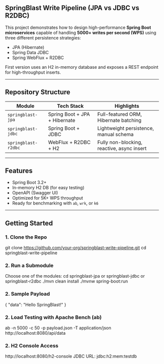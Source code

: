 ## SpringBlast Write Pipeline (JPA vs JDBC vs R2DBC)

This project demonstrates how to design high-performance **Spring Boot microservices** capable of handling **5000+ writes per second (WPS)** using three different persistence strategies:

- JPA (Hibernate)
- Spring Data JDBC
- Spring WebFlux + R2DBC

First version uses an H2 in-memory database and exposes a REST endpoint for high-throughput inserts.

---

## Repository Structure

| Module              | Tech Stack                    | Highlights                                 |
|---------------------|-------------------------------|--------------------------------------------|
| `springblast-jpa`   | Spring Boot + JPA + Hibernate | Full-featured ORM, Hibernate batching      |
| `springblast-jdbc`  | Spring Boot + JDBC            | Lightweight persistence, manual schema     |
| `springblast-r2dbc` | WebFlux + R2DBC + H2          | Fully non-blocking, reactive, async insert |

---

## Features

- Spring Boot 3.2+
- In-memory H2 DB (for easy testing)
- OpenAPI (Swagger UI)
- Optimized for 5K+ WPS throughput
- Ready for benchmarking with `ab`, `wrk`, or `k6`

---

## Getting Started


### 1. Clone the Repo


git clone https://github.com/your-org/springblast-write-pipeline.git
cd springblast-write-pipeline

### 2. Run a Submodule
Choose one of the modules: cd springblast-jpa or springblast-jdbc or springblast-r2dbc
./mvn clean install
./mvnw spring-boot:run

### 2. Sample Payload
{
  "data": "Hello SpringBlast!"
}

### 2. Load Testing with Apache Bench (ab)
ab -n 5000 -c 50 -p payload.json -T application/json http://localhost:8080/api/data

### 2. H2 Console Access
http://localhost:8080/h2-console
JDBC URL: jdbc:h2:mem:testdb



